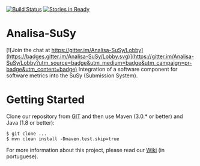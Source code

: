 [![Build Status](https://travis-ci.org/jnortiz/Analisa-SuSy.svg?branch=master)](https://travis-ci.org/jnortiz/Analisa-SuSy)
[![Stories in Ready](https://badge.waffle.io/jnortiz/Analisa-SuSy.png?label=ready&title=Ready)](https://waffle.io/jnortiz/Analisa-SuSy?utm_source=badge)

# Analisa-SuSy

[![Join the chat at https://gitter.im/Analisa-SuSy/Lobby](https://badges.gitter.im/Analisa-SuSy/Lobby.svg)](https://gitter.im/Analisa-SuSy/Lobby?utm_source=badge&utm_medium=badge&utm_campaign=pr-badge&utm_content=badge)
Integration of a software component for software metrics into the SuSy (Submission System).

# Getting Started

Clone our repository from
[GIT](git@github.com:jnortiz/Analisa-SuSy.git) and then use Maven (3.0.\* or better) and Java (1.8 or better):

    $ git clone ...
    $ mvn clean install -Dmaven.test.skip=true
    
For more information about this project, please read our [Wiki](https://github.com/jnortiz/Analisa-SuSy/wiki) (in portuguese).
